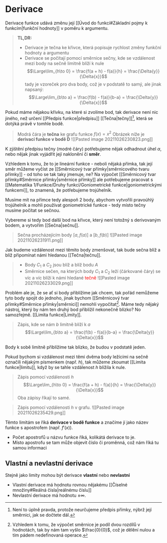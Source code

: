 # Derivace
Derivace funkce udává změnu její [[Úvod do funkcí#Základní pojmy k funkcím|funkční hodnoty]] v poměru k argumentu.

>**TL,DR:**
>- Derivace je tečna ke křivce, která popisuje rychlost změny funkční hodnoty a argumentu
>- Derivace se počítají pomocí směrnice sečny, kde se vzdálenost mezi body na sečně limitně blíží k nule
>$$\Large\lim_{h\to 0} = \frac{f(a + h) - f(a)}{h} = \frac{\Delta{y}}{\Delta{x}}$$
>tady je vzoreček pro dva body, což je v podstatě to samý, ale jinak napsaný:
>$$\Large\lim_{b\to a} = \frac{f(b) - f(a)}{b-a} = \frac{\Delta{y}}{\Delta{x}}$$
>

Pokud máme nějakou křivku, na které si zvolíme bod, tak derivace není nic jiného, než určení [[Předpis funkce|předpisu]] [[Tečna|tečny]][^2], která se dotýká právě v tomhle bodě.

>Modrá čára je **tečna** ke grafu funkce $f(x)=x^2$ 
>Obrázek níže je **derivací funkce v bodě D**
>![[Pasted image 20211026230823.png]]

K zjištění předpisu tečny (modré čáry) potřebujeme nějak odhadnout úhel $\alpha$, nebo nějak jinak vyjádřit její naklonění či **směr**. 

Vzhledem k tomu, že to je lineární funkce - neboli nějaká přímka, tak její směr můžeme vyčíst ze [[Směrnicový tvar přímky|směrnicového tvaru přímky]] - od toho se tak taky jmenuje, ne? Na výpočet [[Směrnicový tvar přímky#Směrnice přímky|směrnice přímky]] ale potřebujeme pracovat s [[Matematika 1/Funkce/Druhy funkcí/Goniometrické funkce|goniometrickými funkcemi]], to znamená, že potřebujeme trojúhelník. 

Musíme mít na přímce tedy alespoň 2 body, abychom vytvořili pravoúhlý trojúhelník a mohli používat goniometrické funkce - tedy místo tečny musíme počítat se sečnou.

Vybereme si tedy bod další bod na křivce, který není totožný s derivovaným bodem, a vytvořím [[Sečna|sečnu]].
>Sečna procházejícím body $[a, f(a)]$ a $[b, f(b)]$
>![[Pasted image 20211026231911.png]]

Jak budeme vzdálenost mezi těmito body zmenšovat, tak bude sečna blíž a blíž připomínat námi hledanou [[Tečna|tečnu]].

>- Body $C_1$ a $C_2$ jsou blíž a blíž bodu $A$
>- Směrnice sečen, na kterých body $C_1$ a $C_2$ leží (čárkované čáry) se víc a víc blíží k námi hledané <span style="color: red">tečně</span>
>![[Pasted image 20211026233029.png]]

Problém ale je, že se ať si body přiblížíme jak chcem, tak pořád nemůžeme tyto body spojit do jednoho, jinak bychom [[Směrnicový tvar přímky#Směrnice přímky|směrnici]] nemohli vypočítat[^1]. Máme tedy nějaký nástroj, který by nám ten druhý bod přiblížil nekonečně blízko? No samozřejmě. [[Limita funkce|Limity]].

> Zápis, kde se nám $b$ limitně blíží k $a$
> $$\Large\lim_{b\to a} = \frac{f(b) - f(a)}{b-a} = \frac{\Delta{y}}{\Delta{x}}$$

Body k sobě limitně přiblížíme tak blízko, že budou v podstatě jeden.

Pokud bychom si vzdálenost mezi těmi dvěma body ležícími na sečně označili nějakým písmenkem (např. $h$), tak můžeme zkoumat [[Limita funkce|limitu]], když by se tahle vzdálenost $h$ blížila k nule.

>Zápis pomocí vzdálenosti $h$
> $$\Large\lim_{h\to 0} = \frac{f(a + h) - f(a)}{h} = \frac{\Delta{y}}{\Delta{x}}$$
> Oba zápisy říkají to samé.

>Zápis pomocí vzdálenosti $h$ v grafu.
>![[Pasted image 20211026235429.png]]

Těmto limitám se říká **derivace v bodě funkce** a značíme jí jako název funkce s apostrofem (např. $f'(x)$).
- Počet apostrofů u názvu funkce říká, kolikátá derivace to je.
- Místo apostrofu se tam může objevit číslo či proměnná, což nám říká tu samou informaci

## Vlastní a nevlastní derivace
Stejně jako limity mohou být derivace **vlastní** nebo **nevlastní**
- Vlastní derivace má hodnotu rovnou nějakému [[Číselné množiny#Reálná čísla|reálnému číslu]]
- Nevlastní derivace má hodnotu $\pm\infty$.



[^1]: Vzhledem k tomu, že výpočet směrnice je podíl dvou rozdílů v hodnotách, tak by nám tam vyšlo $\frac{0}{0}$, což je dělění nulou a tím pádem nedefinovaná operace.
[^2]: Není to úplně pravda, protože neurčujeme předpis přímky, nýbrž její směrnici, jak se dočtete dál.